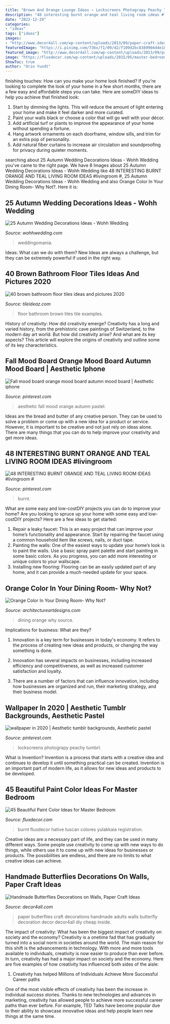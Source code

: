```yaml
---
title: "Brown And Orange Lounge Ideas ~ Lockscreens Photograpy Peachy Tumbrl"
description: "48 interesting burnt orange and teal living room ideas #livingroom #"
date: "2022-12-29"
categories:
- "ideas"
tags: ["ideas"]
images:
- "http://www.decor4all.com/wp-content/uploads/2013/09/paper-craft-ideas-kids-adults-butterflies-decorations-14.jpg"
featuredImage: "https://i.pinimg.com/736x/f1/09/d2/f109d2bc8389904d4e18092987f815bb.jpg"
featured_image: "http://www.decor4all.com/wp-content/uploads/2013/09/paper-craft-ideas-kids-adults-butterflies-decorations-14.jpg"
image: "https://fluxdecor.com/wp-content/uploads/2015/05/master-bedroom-painting/34-master-bedroom-painting-ideas.jpg"
ShowToc: true
author: "Orin Yundt"
---
```



finishing touches: How can you make your home look finished?
If you're looking to complete the look of your home in a few short months, there are a few easy and affordable steps you can take. Here are someDIY ideas to help you achieve that finished look: 
1. Start by dimming the lights. This will reduce the amount of light entering your home and make it feel darker and more curated. 
2. Paint your walls black or choose a color that will go well with your décor. 
3. Add artificial turf or plants to improve the appearance of your home without spending a fortune. 
4. Hang artwork ornaments on each doorframe, window sills, and trim for an extra pop of personality. 
5. Add natural fiber curtains to increase air circulation and soundproofing for privacy during quieter moments.

	

		
searching about 25 Autumn Wedding Decorations Ideas - Wohh Wedding you've came to the right page. We have 8 Images about 25 Autumn Wedding Decorations Ideas - Wohh Wedding like 48 INTERESTING BURNT ORANGE AND TEAL LIVING ROOM IDEAS #livingroom #, 25 Autumn Wedding Decorations Ideas - Wohh Wedding and also Orange Color In Your Dining Room- Why Not?. Here it is:
		
    
## 25 Autumn Wedding Decorations Ideas - Wohh Wedding

<img loading=lazy src="http://wohhwedding.com/wp-content/uploads/2016/05/Autumn-Wedding-Decorations-Centerpieces.jpg" onerror="this.onerror=null;this.src='https://tse4.mm.bing.net/th?id=OIP.00pwGFMfNDFVu-RREscNwAHaK8&amp;pid=15.1';" alt="25 Autumn Wedding Decorations Ideas - Wohh Wedding">

_Source: wohhwedding.com_

>weddingomania. 

	

Ideas: What can we do with them?
New Ideas are always a challenge, but they can be extremely powerful if used in the right way.

    
## 40 Brown Bathroom Floor Tiles Ideas And Pictures 2020

<img loading=lazy src="https://www.tileideaz.com/wp-content/uploads/2015/03/brown_bathroom_floor_tiles_15.jpg" onerror="this.onerror=null;this.src='https://tse2.mm.bing.net/th?id=OIP.KTrTc84eKKOOiwh5izLprQHaJ3&amp;pid=15.1';" alt="40 brown bathroom floor tiles ideas and pictures 2020">

_Source: tileideaz.com_

>floor bathroom brown tiles tile examples. 

	

History of creativity: How did creativity emerge?
Creativity has a long and varied history, from the prehistoric cave paintings of Switzerland, to the modern day art world. But how did creativity arise? And what are its key aspects? This article will explore the origins of creativity and outline some of its key characteristics.

    
## Fall Mood Board Orange Mood Board Autumn Mood Board | Aesthetic Iphone

<img loading=lazy src="https://i.pinimg.com/736x/f1/09/d2/f109d2bc8389904d4e18092987f815bb.jpg" onerror="this.onerror=null;this.src='https://tse4.mm.bing.net/th?id=OIP.JidNBBbqEsecASwN5erE1wHaNK&amp;pid=15.1';" alt="Fall mood board orange mood board autumn mood board | Aesthetic iphone">

_Source: pinterest.com_

>aesthetic fall mood orange autumn pastel. 

	

Ideas are the bread and butter of any creative person. They can be used to solve a problem or come up with a new idea for a product or service. However, it is important to be creative and not just rely on ideas alone. There are many things that you can do to help improve your creativity and get more ideas.

    
## 48 INTERESTING BURNT ORANGE AND TEAL LIVING ROOM IDEAS #livingroom #

<img loading=lazy src="https://i.pinimg.com/736x/a5/52/20/a55220c7d66a177521711d194eff4c58.jpg" onerror="this.onerror=null;this.src='https://tse1.mm.bing.net/th?id=OIP.-PfNZdYr_8RyV67DtPomMgHaJ3&amp;pid=15.1';" alt="48 INTERESTING BURNT ORANGE AND TEAL LIVING ROOM IDEAS #livingroom #">

_Source: pinterest.com_

>burnt. 

	

What are some easy and low-costDIY projects you can do to improve your home?
Are you looking to spruce up your home with some easy and low-costDIY projects? Here are a few ideas to get started: 
1. Repair a leaky faucet: This is an easy project that can improve your home’s functionality and appearance. Start by repairing the faucet using a common household item like screws, nails, or duct tape. 
2. Painting the walls: One of the easiest ways to update your home’s look is to paint the walls. Use a basic spray paint palette and start painting in some basic colors. As you progress, you can add more interesting or unique colors to your wallscape. 
3. Installing new flooring: Flooring can be an easily updated part of any home, and it can provide a much-needed update for your space.

    
## Orange Color In Your Dining Room- Why Not?

<img loading=lazy src="https://www.architectureartdesigns.com/wp-content/uploads/2016/05/4-86.jpg" onerror="this.onerror=null;this.src='https://tse2.mm.bing.net/th?id=OIP.JE-ywPzVws_UDJs-tn2_rQHaE8&amp;pid=15.1';" alt="Orange Color In Your Dining Room- Why Not?">

_Source: architectureartdesigns.com_

>dining orange why source. 

	

Implications for business: What are they?
1. Innovation is a key term for businesses in today's economy. It refers to the process of creating new ideas and products, or changing the way something is done.
2. Innovation has several impacts on businesses, including increased efficiency and competitiveness, as well as increased customer satisfaction and loyalty.

3. There are a number of factors that can influence innovation, including how businesses are organized and run, their marketing strategy, and their business model.

    
## Wallpaper In 2020 | Aesthetic Tumblr Backgrounds, Aesthetic Pastel

<img loading=lazy src="https://i.pinimg.com/736x/93/8e/8f/938e8f165d2d6701ce736b9040bcd6d1.jpg" onerror="this.onerror=null;this.src='https://tse4.mm.bing.net/th?id=OIP.nsgLWw_ygBExhV5fNzvfSgHaNK&amp;pid=15.1';" alt="wallpaper in 2020 | Aesthetic tumblr backgrounds, Aesthetic pastel">

_Source: pinterest.com_

>lockscreens photograpy peachy tumbrl. 

	

What is Invention?
Invention is a process that starts with a creative idea and continues to develop it until something practical can be created. Invention is an important part of modern life, as it allows for new ideas and products to be developed.

    
## 45 Beautiful Paint Color Ideas For Master Bedroom

<img loading=lazy src="https://fluxdecor.com/wp-content/uploads/2015/05/master-bedroom-painting/34-master-bedroom-painting-ideas.jpg" onerror="this.onerror=null;this.src='https://tse3.mm.bing.net/th?id=OIP.ex7NxVEZ2--lEmRIVjLnagHaJ4&amp;pid=15.1';" alt="45 Beautiful Paint Color Ideas for Master Bedroom">

_Source: fluxdecor.com_

>burnt fluxdecor hative tuscan colores yulakkaia registration. 

	

Creative ideas are a necessary part of life, and they can be used in many different ways. Some people use creativity to come up with new ways to do things, while others use it to come up with new ideas for businesses or products. The possibilities are endless, and there are no limits to what creative ideas can achieve.

    
## Handmade Butterflies Decorations On Walls, Paper Craft Ideas

<img loading=lazy src="http://www.decor4all.com/wp-content/uploads/2013/09/paper-craft-ideas-kids-adults-butterflies-decorations-14.jpg" onerror="this.onerror=null;this.src='https://tse1.mm.bing.net/th?id=OIP.dBVfmh3jXvHSyUfWeiBuVAAAAA&amp;pid=15.1';" alt="Handmade Butterflies Decorations on Walls, Paper Craft Ideas">

_Source: decor4all.com_

>paper butterflies craft decorations handmade adults walls butterfly decoration decor decor4all diy cheap inside. 

	

The impact of creativity: What has been the biggest impact of creativity on society and the economy?
Creativity is a onetime fad that has gradually turned into a social norm in societies around the world. The main reason for this shift is the advancements in technology. With more and more tools available to individuals, creativity is now easier to produce than ever before. In turn, creativity has had a major impact on society and the economy. Here are five examples of how creativity has influenced both sides of the aisle:
1) Creativity has helped Millions of Individuals Achieve More Successful Career paths

One of the most visible effects of creativity has been the increase in individual success stories. Thanks to new technologies and advances in marketing, creativity has allowed people to achieve more successful career paths than ever before. For example, TED Talks have become popular due to their ability to showcase innovative ideas and help people learn new things at the same time.

